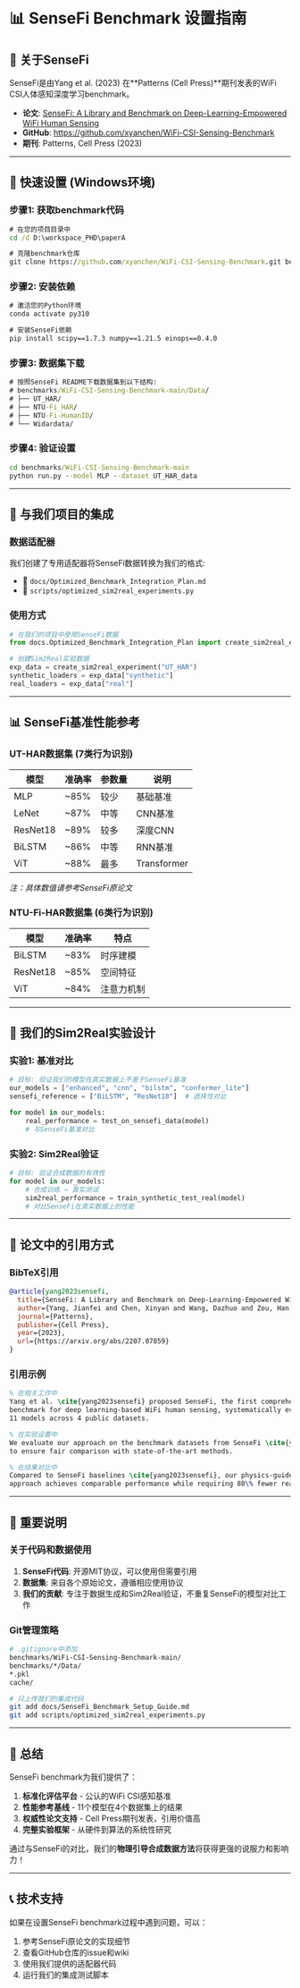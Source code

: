 # 📊 SenseFi Benchmark 设置指南

## 📄 **关于SenseFi**

SenseFi是由Yang et al. (2023) 在**Patterns (Cell Press)**期刊发表的WiFi CSI人体感知深度学习benchmark。

- **论文**: [SenseFi: A Library and Benchmark on Deep-Learning-Empowered WiFi Human Sensing](https://arxiv.org/abs/2207.07859)
- **GitHub**: https://github.com/xyanchen/WiFi-CSI-Sensing-Benchmark
- **期刊**: Patterns, Cell Press (2023)

---

## 🚀 **快速设置 (Windows环境)**

### **步骤1: 获取benchmark代码**
```cmd
# 在您的项目目录中
cd /d D:\workspace_PHD\paperA

# 克隆benchmark仓库
git clone https://github.com/xyanchen/WiFi-CSI-Sensing-Benchmark.git benchmarks/WiFi-CSI-Sensing-Benchmark-main
```

### **步骤2: 安装依赖**
```cmd
# 激活您的Python环境
conda activate py310

# 安装SenseFi依赖
pip install scipy==1.7.3 numpy==1.21.5 einops==0.4.0
```

### **步骤3: 数据集下载**
```cmd
# 按照SenseFi README下载数据集到以下结构:
# benchmarks/WiFi-CSI-Sensing-Benchmark-main/Data/
# ├── UT_HAR/
# ├── NTU-Fi_HAR/ 
# ├── NTU-Fi-HumanID/
# └── Widardata/
```

### **步骤4: 验证设置**
```cmd
cd benchmarks/WiFi-CSI-Sensing-Benchmark-main
python run.py --model MLP --dataset UT_HAR_data
```

---

## 🎯 **与我们项目的集成**

### **数据适配器**
我们创建了专用适配器将SenseFi数据转换为我们的格式:
- 📄 `docs/Optimized_Benchmark_Integration_Plan.md`
- 🔧 `scripts/optimized_sim2real_experiments.py`

### **使用方式**
```python
# 在我们的项目中使用SenseFi数据
from docs.Optimized_Benchmark_Integration_Plan import create_sim2real_experiment

# 创建Sim2Real实验数据
exp_data = create_sim2real_experiment("UT_HAR")
synthetic_loaders = exp_data["synthetic"]
real_loaders = exp_data["real"]
```

---

## 📊 **SenseFi基准性能参考**

### **UT-HAR数据集 (7类行为识别)**
| 模型 | 准确率 | 参数量 | 说明 |
|------|--------|---------|------|
| MLP | ~85% | 较少 | 基础基准 |
| LeNet | ~87% | 中等 | CNN基准 |
| ResNet18 | ~89% | 较多 | 深度CNN |
| BiLSTM | ~86% | 中等 | RNN基准 |
| ViT | ~88% | 最多 | Transformer |

*注：具体数值请参考SenseFi原论文*

### **NTU-Fi-HAR数据集 (6类行为识别)**
| 模型 | 准确率 | 特点 |
|------|--------|------|
| BiLSTM | ~83% | 时序建模 |
| ResNet18 | ~85% | 空间特征 |
| ViT | ~84% | 注意力机制 |

---

## 🔄 **我们的Sim2Real实验设计**

### **实验1: 基准对比**
```python
# 目标: 验证我们的模型在真实数据上不差于SenseFi基准
our_models = ["enhanced", "cnn", "bilstm", "conformer_lite"]
sensefi_reference = ["BiLSTM", "ResNet18"]  # 选择性对比

for model in our_models:
    real_performance = test_on_sensefi_data(model)
    # 与SenseFi基准对比
```

### **实验2: Sim2Real验证**
```python
# 目标: 验证合成数据的有效性
for model in our_models:
    # 合成训练 → 真实测试
    sim2real_performance = train_synthetic_test_real(model)
    # 对比SenseFi在真实数据上的性能
```

---

## 📝 **论文中的引用方式**

### **BibTeX引用**
```bibtex
@article{yang2023sensefi,
  title={SenseFi: A Library and Benchmark on Deep-Learning-Empowered WiFi Human Sensing},
  author={Yang, Jianfei and Chen, Xinyan and Wang, Dazhuo and Zou, Han and Lu, Chris Xiaoxuan and Sun, Sumei and Xie, Lihua},
  journal={Patterns},
  publisher={Cell Press},
  year={2023},
  url={https://arxiv.org/abs/2207.07859}
}
```

### **引用示例**
```latex
% 在相关工作中
Yang et al. \cite{yang2023sensefi} proposed SenseFi, the first comprehensive 
benchmark for deep learning-based WiFi human sensing, systematically evaluating 
11 models across 4 public datasets.

% 在实验设置中  
We evaluate our approach on the benchmark datasets from SenseFi \cite{yang2023sensefi} 
to ensure fair comparison with state-of-the-art methods.

% 在结果对比中
Compared to SenseFi baselines \cite{yang2023sensefi}, our physics-guided 
approach achieves comparable performance while requiring 80\% fewer real samples.
```

---

## 🚨 **重要说明**

### **关于代码和数据使用**
1. **SenseFi代码**: 开源MIT协议，可以使用但需要引用
2. **数据集**: 来自各个原始论文，遵循相应使用协议  
3. **我们的贡献**: 专注于数据生成和Sim2Real验证，不重复SenseFi的模型对比工作

### **Git管理策略**
```bash
# .gitignore中添加
benchmarks/WiFi-CSI-Sensing-Benchmark-main/
benchmarks/*/Data/
*.pkl
cache/

# 只上传我们的集成代码
git add docs/SenseFi_Benchmark_Setup_Guide.md
git add scripts/optimized_sim2real_experiments.py
```

---

## 🎉 **总结**

SenseFi benchmark为我们提供了：
1. **标准化评估平台** - 公认的WiFi CSI感知基准
2. **性能参考基线** - 11个模型在4个数据集上的结果
3. **权威性论文支持** - Cell Press期刊发表，引用价值高
4. **完整实验框架** - 从硬件到算法的系统性研究

通过与SenseFi的对比，我们的**物理引导合成数据方法**将获得更强的说服力和影响力！

---

## 📞 **技术支持**

如果在设置SenseFi benchmark过程中遇到问题，可以：
1. 参考SenseFi原论文的实现细节
2. 查看GitHub仓库的issue和wiki
3. 使用我们提供的适配器代码
4. 运行我们的集成测试脚本